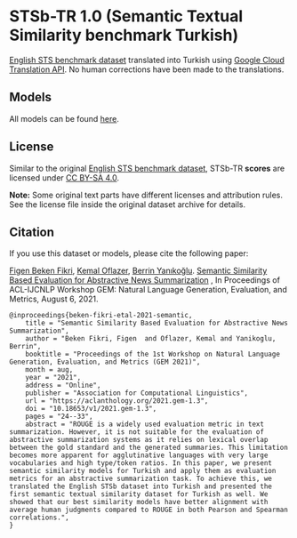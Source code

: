 # STSb-TR 1.0 (Semantic Textual Similarity benchmark Turkish)


[English STS benchmark dataset](https://ixa2.si.ehu.eus/stswiki/stswiki.html#STS_benchmark) translated into Turkish using [Google Cloud Translation API](https://cloud.google.com/translate/docs/basic/translating-text). No human corrections have been made to the translations.

## Models
All models can be found [here](https://drive.google.com/drive/folders/1mzHnV8H5KqRPdxQfYfoBICvEiBM0aAlW?usp=share_link).

## License
Similar to the original [English STS benchmark dataset](http://ixa2.si.ehu.es/stswiki/images/4/48/Stsbenchmark.tar.gz), STSb-TR **scores** are licensed under [CC BY-SA 4.0](http://creativecommons.org/licenses/by-sa/4.0/).

**Note:** Some original text parts have different licenses and attribution rules. See the license file inside the original dataset archive for details.


## Citation

If you use this dataset or models, please cite the following paper:

[Figen Beken Fikri](https://scholar.google.com.tr/citations?user=Rod4MVsAAAAJ&hl=tr), [Kemal Oflazer](https://www.andrew.cmu.edu/user/ko/), [Berrin Yanıkoğlu](http://myweb.sabanciuniv.edu/berrin/). [Semantic Similarity Based Evaluation for Abstractive News Summarization](https://aclanthology.org/2021.gem-1.3.pdf) , In Proceedings of ACL-IJCNLP Workshop GEM: Natural Language Generation, Evaluation, and Metrics, August 6, 2021.

```
@inproceedings{beken-fikri-etal-2021-semantic,
    title = "Semantic Similarity Based Evaluation for Abstractive News Summarization",
    author = "Beken Fikri, Figen  and Oflazer, Kemal and Yanikoglu, Berrin",
    booktitle = "Proceedings of the 1st Workshop on Natural Language Generation, Evaluation, and Metrics (GEM 2021)",
    month = aug,
    year = "2021",
    address = "Online",
    publisher = "Association for Computational Linguistics",
    url = "https://aclanthology.org/2021.gem-1.3",
    doi = "10.18653/v1/2021.gem-1.3",
    pages = "24--33",
    abstract = "ROUGE is a widely used evaluation metric in text summarization. However, it is not suitable for the evaluation of abstractive summarization systems as it relies on lexical overlap between the gold standard and the generated summaries. This limitation becomes more apparent for agglutinative languages with very large vocabularies and high type/token ratios. In this paper, we present semantic similarity models for Turkish and apply them as evaluation metrics for an abstractive summarization task. To achieve this, we translated the English STSb dataset into Turkish and presented the first semantic textual similarity dataset for Turkish as well. We showed that our best similarity models have better alignment with average human judgments compared to ROUGE in both Pearson and Spearman correlations.",
}
```
